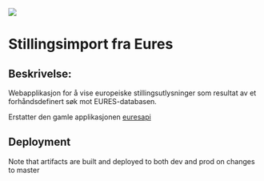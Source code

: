 ![](https://github.com/navikt/pam-eures-stilling-import/workflows/Deploy/badge.svg)

# Stillingsimport fra Eures

## Beskrivelse: 
Webapplikasjon for å vise europeiske stillingsutlysninger som resultat av et forhåndsdefinert søk mot EURES-databasen.

Erstatter den gamle applikasjonen [euresapi](https://stash.adeo.no/projects/SBL/repos/euresapi/browse)

## Deployment
Note that artifacts are built and deployed to both dev and prod on changes to master 


